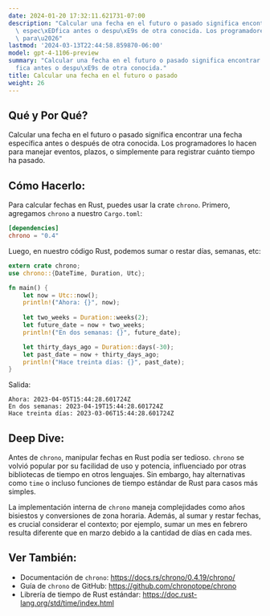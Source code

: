 ```yaml
---
date: 2024-01-20 17:32:11.621731-07:00
description: "Calcular una fecha en el futuro o pasado significa encontrar una fecha\
  \ espec\xEDfica antes o despu\xE9s de otra conocida. Los programadores lo hacen\
  \ para\u2026"
lastmod: '2024-03-13T22:44:58.859870-06:00'
model: gpt-4-1106-preview
summary: "Calcular una fecha en el futuro o pasado significa encontrar una fecha espec\xED\
  fica antes o despu\xE9s de otra conocida."
title: Calcular una fecha en el futuro o pasado
weight: 26
---
```


## Qué y Por Qué?
Calcular una fecha en el futuro o pasado significa encontrar una fecha específica antes o después de otra conocida. Los programadores lo hacen para manejar eventos, plazos, o simplemente para registrar cuánto tiempo ha pasado.

## Cómo Hacerlo:
Para calcular fechas en Rust, puedes usar la crate `chrono`. Primero, agregamos `chrono` a nuestro `Cargo.toml`:

```toml
[dependencies]
chrono = "0.4"
```

Luego, en nuestro código Rust, podemos sumar o restar días, semanas, etc:

```rust
extern crate chrono;
use chrono::{DateTime, Duration, Utc};

fn main() {
    let now = Utc::now();
    println!("Ahora: {}", now);
    
    let two_weeks = Duration::weeks(2);
    let future_date = now + two_weeks;
    println!("En dos semanas: {}", future_date);

    let thirty_days_ago = Duration::days(-30);
    let past_date = now + thirty_days_ago;
    println!("Hace treinta días: {}", past_date);
}
```

Salida:

```
Ahora: 2023-04-05T15:44:28.601724Z
En dos semanas: 2023-04-19T15:44:28.601724Z
Hace treinta días: 2023-03-06T15:44:28.601724Z
```

## Deep Dive:
Antes de `chrono`, manipular fechas en Rust podía ser tedioso. `chrono` se volvió popular por su facilidad de uso y potencia, influenciado por otras bibliotecas de tiempo en otros lenguajes. Sin embargo, hay alternativas como `time` o incluso funciones de tiempo estándar de Rust para casos más simples.

La implementación interna de `chrono` maneja complejidades como años bisiestos y conversiones de zona horaria. Además, al sumar y restar fechas, es crucial considerar el contexto; por ejemplo, sumar un mes en febrero resulta diferente que en marzo debido a la cantidad de días en cada mes.

## Ver También:
- Documentación de `chrono`: https://docs.rs/chrono/0.4.19/chrono/
- Guía de `chrono` de GitHub: https://github.com/chronotope/chrono
- Librería de tiempo de Rust estándar: https://doc.rust-lang.org/std/time/index.html
